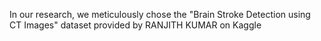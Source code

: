 In our research, we meticulously chose the "Brain Stroke Detection using CT Images" dataset provided by RANJITH KUMAR on Kaggle
